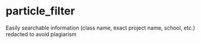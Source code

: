 # particle_filter
Easily searchable information (class name, exact project name, school, etc.) redacted to avoid plagiarism
